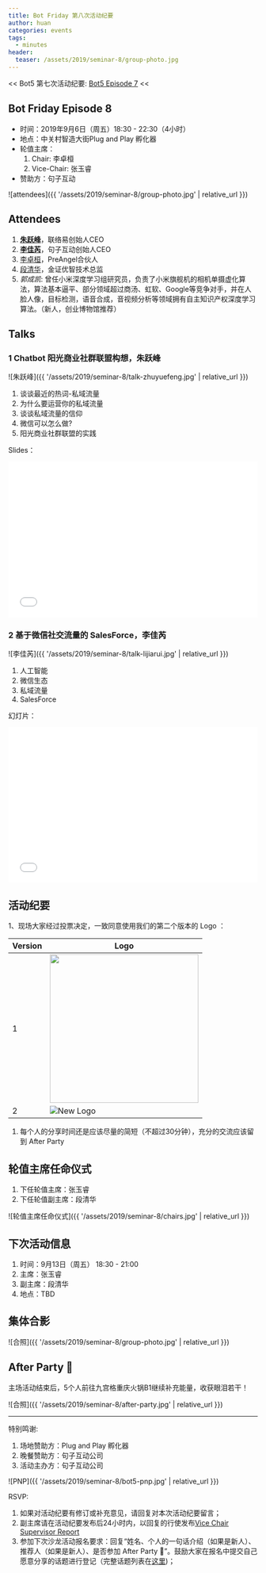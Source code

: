 ```yaml
---
title: Bot Friday 第八次活动纪要
author: huan
categories: events
tags:
  - minutes
header:
  teaser: /assets/2019/seminar-8/group-photo.jpg
---
```


<< Bot5 第七次活动纪要: [Bot5 Episode 7](https://bot5.club/events/seminar-minutes-7) <<

## Bot Friday Episode 8

- 时间：2019年9月6日（周五）18:30 - 22:30（4小时）
- 地点：中关村智造大街Plug and Play 孵化器
- 轮值主席：
    1. Chair: 李卓桓
    1. Vice-Chair: 张玉睿
- 赞助方：句子互动

![attendees]({{ '/assets/2019/seminar-8/group-photo.jpg' | relative_url }})

## Attendees

1. **[朱跃峰](/people/jeffzhu76/)**，联络易创始人CEO
1. **[李佳芮](/people/lijiarui/)**，句子互动创始人CEO
1. [李卓桓](/people/huan/)，PreAngel合伙人
1. [段清华](/people/qhduan/)，金证优智技术总监
1. _郭成凯_: 曾任小米深度学习组研究员，负责了小米旗舰机的相机单摄虚化算法，算法基本逼平、部分领域超过商汤、虹软、Google等竞争对手，并在人脸人像，目标检测，语音合成，音视频分析等领域拥有自主知识产权深度学习算法。（新人，创业博物馆推荐）

## Talks

### 1 Chatbot 阳光商业社群联盟构想，朱跃峰

![朱跃峰]({{ '/assets/2019/seminar-8/talk-zhuyuefeng.jpg' | relative_url }})

1. 谈谈最近的热词-私域流量
1. 为什么要运营你的私域流量
1. 谈谈私域流量的信仰
1. 微信可以怎么做?
1. 阳光商业社群联盟的实践

Slides：

<div class="zoom-container" style="
    position: relative;
    padding-bottom:56.25%;
    padding-top:30px;
    height:0;
    overflow:hidden;
">
  <iframe
    src='{{ '/assets/js/viewer-js/#/assets/2019/seminar-8/slides-zhuyuefeng.pdf' | relative_url }}'
    width='560'
    height='315'
    allowfullscreen
    webkitallowfullscreen
    frameborder="0"
    style="
      position: absolute;
      top:0;
      left:0;
      width:100%;
      height:100%;
    "
  ></iframe>
</div>

### 2 基于微信社交流量的 SalesForce，李佳芮

![李佳芮]({{ '/assets/2019/seminar-8/talk-lijiarui.jpg' | relative_url }})

1. 人工智能
1. 微信生态
1. 私域流量
1. SalesForce

幻灯片：

<div class="video-container" style="
    position: relative;
    padding-bottom:56.25%;
    padding-top:30px;
    height:0;
    overflow:hidden;
">
  <iframe
    src='{{ '/assets/js/viewer-js/#/assets/2019/seminar-8/slides-lijiarui.pdf' | relative_url }}'
    width='560'
    height='315'
    allowfullscreen
    webkitallowfullscreen
    frameborder="0"
    style="
      position: absolute;
      top:0;
      left:0;
      width:100%;
      height:100%;
    "
  ></iframe>
</div>

## 活动纪要

1、现场大家经过投票决定，一致同意使用我们的第二个版本的 Logo ：

| Version | Logo |
| --- | --- |
| 1 | <img src="/assets/2019/seminar-8/bot5-logo-old.png" width="300" /> |
| 2 | ![New Logo](/assets/2019/seminar-8/bot-friday-new-logo.png) |

1. 每个人的分享时间还是应该尽量的简短（不超过30分钟），充分的交流应该留到 After Party

## 轮值主席任命仪式

1. 下任轮值主席：张玉睿
2. 下任轮值副主席：段清华

![轮值主席任命仪式]({{ '/assets/2019/seminar-8/chairs.jpg' | relative_url }})

## 下次活动信息

1. 时间：9月13日（周五） 18:30 - 21:00
1. 主席：张玉睿
1. 副主席：段清华
1. 地点：TBD

## 集体合影

![合照]({{ '/assets/2019/seminar-8/group-photo.jpg' | relative_url }})

## After Party 🍻

主场活动结束后，5个人前往九宫格重庆火锅B1继续补充能量，收获眼泪若干！

![合照]({{ '/assets/2019/seminar-8/after-party.jpg' | relative_url }})

-----

特别鸣谢:

1. 场地赞助方：Plug and Play 孵化器
2. 晚餐赞助方：句子互动公司
3. 活动主办方：句子互动公司

![PNP]({{ '/assets/2019/seminar-8/bot5-pnp.jpg' | relative_url }})

RSVP:

1. 如果对活动纪要有修订或补充意见，请回复对本次活动纪要留言；
1. 副主席请在活动纪要发布后24小时内，以回复的行使发布[Vice Chair Supervisor Report](/manuals/chair/#vice-chair-supervisor-report)
1. 参加下次沙龙活动报名要求：回复“姓名、个人的一句话介绍（如果是新人）、推荐人（如果是新人）、是否参加 After Party 🍻”。鼓励大家在报名中提交自己愿意分享的话题进行登记（完整话题列表在[这里](https://www.bot5.club/talks/))；
